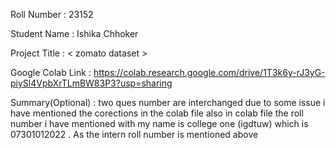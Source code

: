 Roll Number       :  23152 

Student Name      :    Ishika Chhoker

Project Title     :   < zomato dataset >

Google Colab Link :    https://colab.research.google.com/drive/1T3k6y-rJ3yG-piySl4VpbXrTLmBW83P3?usp=sharing 

Summary(Optional) :    two ques number are interchanged due to some issue i have  mentioned the corections in the colab file also in colab file the roll number i have mentioned with my name is college one (igdtuw) which is 07301012022 . As the intern roll number is mentioned above 
